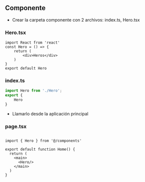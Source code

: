 ## Componente
- Crear la carpeta componente con 2 archivos: index.ts, Hero.tsx
### Hero.tsx
```tsx
import React from 'react'
const Hero = () => {
    return (
        <div>Heros</div>
    )
}
export default Hero
```
### index.ts
```ts
import Hero from './Hero';
export {
    Hero
}
```
- Llamarlo desde la aplicación principal
### page.tsx
```tsx

import { Hero } from '@/components'

export default function Home() {
  return (
    <main>
      <Hero/>
    </main>
  )
}

```